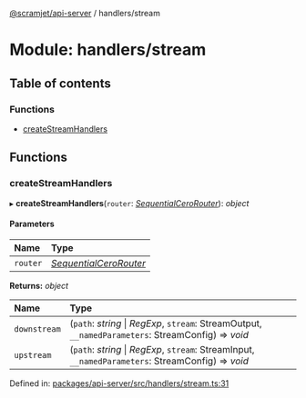 [@scramjet/api-server](../README.md) / handlers/stream

# Module: handlers/stream

## Table of contents

### Functions

- [createStreamHandlers](handlers_stream.md#createstreamhandlers)

## Functions

### createStreamHandlers

▸ **createStreamHandlers**(`router`: [*SequentialCeroRouter*](../interfaces/lib_definitions.sequentialcerorouter.md)): *object*

#### Parameters

| Name | Type |
| :------ | :------ |
| `router` | [*SequentialCeroRouter*](../interfaces/lib_definitions.sequentialcerorouter.md) |

**Returns:** *object*

| Name | Type |
| :------ | :------ |
| `downstream` | (`path`: *string* \| *RegExp*, `stream`: StreamOutput, `__namedParameters`: StreamConfig) => *void* |
| `upstream` | (`path`: *string* \| *RegExp*, `stream`: StreamInput, `__namedParameters`: StreamConfig) => *void* |

Defined in: [packages/api-server/src/handlers/stream.ts:31](https://github.com/scramjet-cloud-platform/scramjet-csi-dev/blob/8f44413a/packages/api-server/src/handlers/stream.ts#L31)
